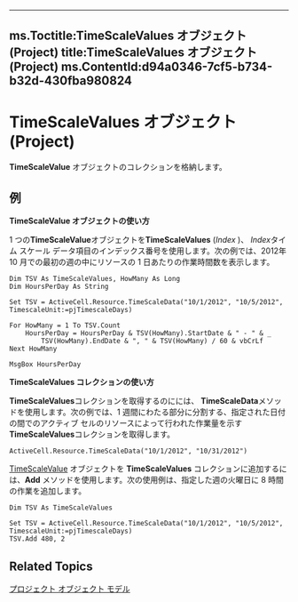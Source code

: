 

---
ms.Toctitle:TimeScaleValues オブジェクト (Project)
title:TimeScaleValues オブジェクト (Project)
ms.ContentId:d94a0346-7cf5-b734-b32d-430fba980824
---
# TimeScaleValues オブジェクト (Project)




**TimeScaleValue** オブジェクトのコレクションを格納します。

## 例
**TimeScaleValue オブジェクトの使い方**



1 つの**TimeScaleValue**オブジェクトを**TimeScaleValues** (*Index* )、 *Index*タイム スケール データ項目のインデックス番号を使用します。次の例では、2012年 10 月での最初の週の中にリソースの 1 日あたりの作業時間数を表示します。

```vba
Dim TSV As TimeScaleValues, HowMany As Long
Dim HoursPerDay As String

Set TSV = ActiveCell.Resource.TimeScaleData("10/1/2012", "10/5/2012", TimescaleUnit:=pjTimescaleDays)

For HowMany = 1 To TSV.Count
    HoursPerDay = HoursPerDay & TSV(HowMany).StartDate & " - " & _
        TSV(HowMany).EndDate & ", " & TSV(HowMany) / 60 & vbCrLf
Next HowMany

MsgBox HoursPerDay
```




**TimeScaleValues コレクションの使い方**



**TimeScaleValues**コレクションを取得するのにには、 **TimeScaleData**メソッドを使用します。次の例では、1 週間にわたる部分に分割する、指定された日付の間でのアクティブ セルのリソースによって行われた作業量を示す**TimeScaleValues**コレクションを取得します。

```vba
ActiveCell.Resource.TimeScaleData("10/1/2012", "10/31/2012")
```




[TimeScaleValue](083ef154-31ce-55ec-793a-0627c1eff211.md) オブジェクトを **TimeScaleValues** コレクションに追加するには、**Add** メソッドを使用します。次の使用例は、指定した週の火曜日に 8 時間の作業を追加します。

```vba
Dim TSV As TimeScaleValues
  
Set TSV = ActiveCell.Resource.TimeScaleData("10/1/2012", "10/5/2012", TimescaleUnit:=pjTimescaleDays)
TSV.Add 480, 2
```




## Related Topics

[プロジェクト オブジェクト モデル](900b167b-88ec-ea88-15b7-27bb90c22ac6.md)




